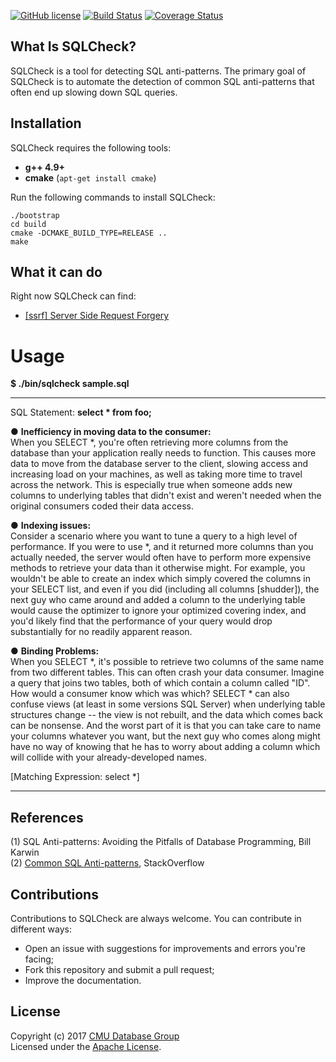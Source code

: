 
[![GitHub license](https://img.shields.io/badge/license-apache-blue.svg?style=flat)](https://www.apache.org/licenses/LICENSE-2.0)
[![Build Status](https://travis-ci.org/jarulraj/sqlcheck.svg?branch=master)](https://travis-ci.org/jarulraj/sqlcheck)
[![Coverage Status](https://coveralls.io/repos/github/jarulraj/sqlcheck/badge.svg?branch=master)](https://coveralls.io/github/jarulraj/sqlcheck?branch=master)

## What Is SQLCheck?

SQLCheck is a tool for detecting SQL anti-patterns. The primary goal of SQLCheck is to automate the detection of common SQL anti-patterns that often end up slowing down  SQL queries.

## Installation

SQLCheck requires the following tools:

- **g++ 4.9+** 
- **cmake** (`apt-get install cmake`) 

Run the following commands to install SQLCheck:

```
./bootstrap
cd build
cmake -DCMAKE_BUILD_TYPE=RELEASE ..
make
```

## What it can do

Right now SQLCheck can find:

  * [[ssrf] Server Side Request Forgery](https://github.com/yandex/gixy/blob/master/docs/en/plugins/ssrf.md)

# Usage

**$ ./bin/sqlcheck sample.sql**

-------------------------------------------------
SQL Statement: **select * from foo;**  

● **Inefficiency in moving data to the consumer:**  
When you SELECT *, you're often retrieving more columns from the database than
your application really needs to function. This causes more data to move from
the database server to the client, slowing access and increasing load on your
machines, as well as taking more time to travel across the network. This is
especially true when someone adds new columns to underlying tables that didn't
exist and weren't needed when the original consumers coded their data access.

● **Indexing issues:**  
Consider a scenario where you want to tune a query to a high level of performance.
If you were to use *, and it returned more columns than you actually needed,
the server would often have to perform more expensive methods to retrieve your
data than it otherwise might. For example, you wouldn't be able to create an index
which simply covered the columns in your SELECT list, and even if you did
(including all columns [shudder]), the next guy who came around and added a column
to the underlying table would cause the optimizer to ignore your optimized covering
index, and you'd likely find that the performance of your query would drop
substantially for no readily apparent reason.

● **Binding Problems:**  
When you SELECT *, it's possible to retrieve two columns of the same name from two
different tables. This can often crash your data consumer. Imagine a query that joins
two tables, both of which contain a column called "ID". How would a consumer know
which was which? SELECT * can also confuse views (at least in some versions SQL Server)
when underlying table structures change -- the view is not rebuilt, and the data which
comes back can be nonsense. And the worst part of it is that you can take care to name
your columns whatever you want, but the next guy who comes along might have no way of
knowing that he has to worry about adding a column which will collide with your
already-developed names.

[Matching Expression: select *]

-------------------------------------------------

## References

(1) SQL Anti-patterns: Avoiding the Pitfalls of Database Programming, Bill Karwin  
(2) [Common SQL Anti-patterns](https://stackoverflow.com/questions/346659/what-are-the-most-common-sql-anti-patterns), StackOverflow

## Contributions

Contributions to SQLCheck are always welcome. You can contribute in different ways:
* Open an issue with suggestions for improvements and errors you're facing;
* Fork this repository and submit a pull request;
* Improve the documentation.

## License

Copyright (c) 2017 [CMU Database Group](http://db.cs.cmu.edu/)  
Licensed under the [Apache License](LICENSE).
